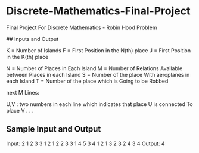 # Discrete-Mathematics-Final-Project

Final Project For Discrete Mathematics - Robin Hood Problem
<div dir="ltr" align="Left">
## Inputs and Output

K = Number of Islands
F = First Position in the N(th) place
J = First Position in the K(th) place

N = Number of Places in Each Island
M = Number of Relations Available between Places in each Island
S = Number of the place With aeroplanes in each Island
T = Number of the place which is Going to be Robbed

next M Lines:

U,V : two numbers in each line which indicates that place U is connected To place V 
.
.
.

## Sample Input and Output

Input:
       2 1 2
       3 3 1 2
       1 2
       2 3 
       3 1
       4 5 3 4
       1 2
       1 3
       2 3
       2 4
       3 4
Output:
        4
</div>
